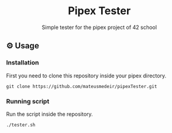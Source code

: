 <h1 align="center">Pipex Tester</h1>
<p align="center">Simple tester for the pipex project of 42 school</p>

## ⚙️ Usage

### Installation


First you need to clone this repository inside your pipex directory.

```shell
git clone https://github.com/mateusmedeir/pipexTester.git
```

### Running script

Run the script inside the repository.

```shell
./tester.sh
```
